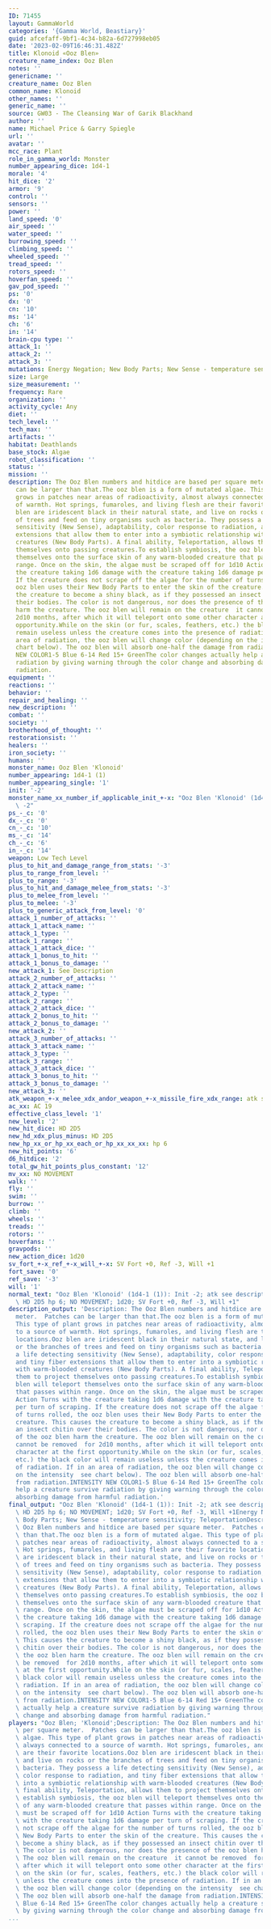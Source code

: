 ```yaml
---
ID: 71455
layout: GammaWorld
categories: '{Gamma World, Beastiary}'
guid: afcefaff-9bf1-4c34-b82a-6d727998eb05
date: '2023-02-09T16:46:31.482Z'
title: Klonoid «Ooz Blen»
creature_name_index: Ooz Blen
notes: ''
genericname: ''
creature_name: Ooz Blen
common_name: Klonoid
other_names: ''
generic_name: ''
source: GW03 - The Cleansing War of Garik Blackhand
author: ''
name: Michael Price & Garry Spiegle
url: ''
avatar: ''
mcc_race: Plant
role_in_gamma_world: Monster
number_appearing_dice: 1d4-1
morale: '4'
hit_dice: '2'
armor: '9'
control: ''
sensors: ''
power: ''
land_speed: '0'
air_speed: ''
water_speed: ''
burrowing_speed: ''
climbing_speed: ''
wheeled_speed: ''
tread_speed: ''
rotors_speed: ''
hoverfan_speed: ''
gav_pod_speed: ''
ps: '0'
dx: '0'
cn: '10'
ms: '14'
ch: '6'
in: '14'
brain-cpu type: ''
attack_1: ''
attack_2: ''
attack_3: ''
mutations: Energy Negation; New Body Parts; New Sense - temperature sensitivity; Teleportation
size: Large
size_measurement: ''
frequency: Rare
organization: ''
activity_cycle: Any
diet: ''
tech_level: ''
tech_max: ''
artifacts: ''
habitat: Deathlands
base_stock: Algae
robot_classification: ''
status: ''
mission: ''
description: The Ooz Blen numbers and hitdice are based per square meter.  Patches
  can be larger than that.The ooz blen is a form of mutated algae. This type of plant
  grows in patches near areas of radioactivity, almost always connected to a source
  of warmth. Hot springs, fumaroles, and living flesh are their favorite locations.Ooz
  blen are iridescent black in their natural state, and live on rocks or the branches
  of trees and feed on tiny organisms such as bacteria. They possess a life detecting
  sensitivity (New Sense), adaptability, color response to radiation, and tiny fiber
  extensions that allow them to enter into a symbiotic relationship with warm-blooded
  creatures (New Body Parts). A final ability, Teleportation, allows them to project
  themselves onto passing creatures.To establish symbiosis, the ooz blen will teleport
  themselves onto the surface skin of any warm-blooded creature that passes within
  range. Once on the skin, the algae must be scraped off for 1d10 Action Turns with
  the creature taking 1d6 damage with the creature taking 1d6 damage per turn of scraping.
  If the creature does not scrape off the algae for the number of turns rolled, the
  ooz blen uses their New Body Parts to enter the skin of the creature. This causes
  the creature to become a shiny black, as if they possessed an insect chitin over
  their bodies. The color is not dangerous, nor does the presence of the ooz blen
  harm the creature. The ooz blen will remain on the creature  it cannot be removed  for
  2d10 months, after which it will teleport onto some other character at the first
  opportunity.While on the skin (or fur, scales, feathers, etc.) the black color will
  remain useless unless the creature comes into the presence of radiation. If in an
  area of radiation, the ooz blen will change color (depending on the intensity  see
  chart below). The ooz blen will absorb one-half the damage from radiation.INTENSITY
  NEW COLOR1-5 Blue 6-14 Red 15+ GreenThe color changes actually help a creature survive
  radiation by giving warning through the color change and absorbing damage from harmful
  radiation.
equipment: ''
reactions: ''
behavior: ''
repair_and_healing: ''
new_description: ''
combat: ''
society: ''
brotherhood_of_thought: ''
restorationsist: ''
healers: ''
iron_society: ''
humans: ''
monster_name: Ooz Blen 'Klonoid'
number_appearing: 1d4-1 (1)
number_appearing_single: '1'
init: '-2'
monster_name_xx_number_if_applicable_init_+-x: "Ooz Blen 'Klonoid' (1d4-1 (1)): Init\
  \ -2"
ps_-_c: '0'
dx_-_c: '0'
cn_-_c: '10'
ms_-_c: '14'
ch_-_c: '6'
in_-_c: '14'
weapon: Low Tech Level
plus_to_hit_and_damage_range_from_stats: '-3'
plus_to_range_from_level: ''
plus_to_range: '-3'
plus_to_hit_and_damage_melee_from_stats: '-3'
plus_to_melee_from_level: ''
plus_to_melee: '-3'
plus_to_generic_attack_from_level: '0'
attack_1_number_of_attacks: ''
attack_1_attack_name: ''
attack_1_type: ''
attack_1_range: ''
attack_1_attack_dice: ''
attack_1_bonus_to_hit: ''
attack_1_bonus_to_damage: ''
new_attack_1: See Description
attack_2_number_of_attacks: ''
attack_2_attack_name: ''
attack_2_type: ''
attack_2_range: ''
attack_2_attack_dice: ''
attack_2_bonus_to_hit: ''
attack_2_bonus_to_damage: ''
new_attack_2: ''
attack_3_number_of_attacks: ''
attack_3_attack_name: ''
attack_3_type: ''
attack_3_range: ''
attack_3_attack_dice: ''
attack_3_bonus_to_hit: ''
attack_3_bonus_to_damage: ''
new_attack_3: ''
atk_weapon_+-x_melee_xdx_andor_weapon_+-x_missile_fire_xdx_range: atk see description
ac_xx: AC 19
effective_class_level: '1'
new_level: '2'
new_hit_dice: HD 2D5
new_hd_xdx_plus_minus: HD 2D5
new_hp_xx_or_hp_xx_each_or_hp_xx_xx_xx: hp 6
new_hit_points: '6'
d6_hitdice: '2'
total_gw_hit_points_plus_constant: '12'
mv_xx: NO MOVEMENT
walk: ''
fly: ''
swim: ''
burrow: ''
climb: ''
wheels: ''
treads: ''
rotors: ''
hoverfans: ''
gravpods: ''
new_action_dice: 1d20
sv_fort_+-x_ref_+-x_will_+-x: SV Fort +0, Ref -3, Will +1
fort_save: '0'
ref_save: '-3'
will: '1'
normal_text: "Ooz Blen 'Klonoid' (1d4-1 (1)): Init -2; atk see description; AC 19;\
  \ HD 2D5 hp 6; NO MOVEMENT; 1d20; SV Fort +0, Ref -3, Will +1"
description_output: 'Description: The Ooz Blen numbers and hitdice are based per square
  meter.  Patches can be larger than that.The ooz blen is a form of mutated algae.
  This type of plant grows in patches near areas of radioactivity, almost always connected
  to a source of warmth. Hot springs, fumaroles, and living flesh are their favorite
  locations.Ooz blen are iridescent black in their natural state, and live on rocks
  or the branches of trees and feed on tiny organisms such as bacteria. They possess
  a life detecting sensitivity (New Sense), adaptability, color response to radiation,
  and tiny fiber extensions that allow them to enter into a symbiotic relationship
  with warm-blooded creatures (New Body Parts). A final ability, Teleportation, allows
  them to project themselves onto passing creatures.To establish symbiosis, the ooz
  blen will teleport themselves onto the surface skin of any warm-blooded creature
  that passes within range. Once on the skin, the algae must be scraped off for 1d10
  Action Turns with the creature taking 1d6 damage with the creature taking 1d6 damage
  per turn of scraping. If the creature does not scrape off the algae for the number
  of turns rolled, the ooz blen uses their New Body Parts to enter the skin of the
  creature. This causes the creature to become a shiny black, as if they possessed
  an insect chitin over their bodies. The color is not dangerous, nor does the presence
  of the ooz blen harm the creature. The ooz blen will remain on the creature  it
  cannot be removed  for 2d10 months, after which it will teleport onto some other
  character at the first opportunity.While on the skin (or fur, scales, feathers,
  etc.) the black color will remain useless unless the creature comes into the presence
  of radiation. If in an area of radiation, the ooz blen will change color (depending
  on the intensity  see chart below). The ooz blen will absorb one-half the damage
  from radiation.INTENSITY NEW COLOR1-5 Blue 6-14 Red 15+ GreenThe color changes actually
  help a creature survive radiation by giving warning through the color change and
  absorbing damage from harmful radiation.'
final_output: "Ooz Blen 'Klonoid' (1d4-1 (1)): Init -2; atk see description; AC 19;\
  \ HD 2D5 hp 6; NO MOVEMENT; 1d20; SV Fort +0, Ref -3, Will +1Energy Negation; New\
  \ Body Parts; New Sense - temperature sensitivity; TeleportationDescription: The\
  \ Ooz Blen numbers and hitdice are based per square meter.  Patches can be larger\
  \ than that.The ooz blen is a form of mutated algae. This type of plant grows in\
  \ patches near areas of radioactivity, almost always connected to a source of warmth.\
  \ Hot springs, fumaroles, and living flesh are their favorite locations.Ooz blen\
  \ are iridescent black in their natural state, and live on rocks or the branches\
  \ of trees and feed on tiny organisms such as bacteria. They possess a life detecting\
  \ sensitivity (New Sense), adaptability, color response to radiation, and tiny fiber\
  \ extensions that allow them to enter into a symbiotic relationship with warm-blooded\
  \ creatures (New Body Parts). A final ability, Teleportation, allows them to project\
  \ themselves onto passing creatures.To establish symbiosis, the ooz blen will teleport\
  \ themselves onto the surface skin of any warm-blooded creature that passes within\
  \ range. Once on the skin, the algae must be scraped off for 1d10 Action Turns with\
  \ the creature taking 1d6 damage with the creature taking 1d6 damage per turn of\
  \ scraping. If the creature does not scrape off the algae for the number of turns\
  \ rolled, the ooz blen uses their New Body Parts to enter the skin of the creature.\
  \ This causes the creature to become a shiny black, as if they possessed an insect\
  \ chitin over their bodies. The color is not dangerous, nor does the presence of\
  \ the ooz blen harm the creature. The ooz blen will remain on the creature  it cannot\
  \ be removed  for 2d10 months, after which it will teleport onto some other character\
  \ at the first opportunity.While on the skin (or fur, scales, feathers, etc.) the\
  \ black color will remain useless unless the creature comes into the presence of\
  \ radiation. If in an area of radiation, the ooz blen will change color (depending\
  \ on the intensity  see chart below). The ooz blen will absorb one-half the damage\
  \ from radiation.INTENSITY NEW COLOR1-5 Blue 6-14 Red 15+ GreenThe color changes\
  \ actually help a creature survive radiation by giving warning through the color\
  \ change and absorbing damage from harmful radiation."
players: "Ooz Blen; 'Klonoid';Description: The Ooz Blen numbers and hitdice are based\
  \ per square meter.  Patches can be larger than that.The ooz blen is a form of mutated\
  \ algae. This type of plant grows in patches near areas of radioactivity, almost\
  \ always connected to a source of warmth. Hot springs, fumaroles, and living flesh\
  \ are their favorite locations.Ooz blen are iridescent black in their natural state,\
  \ and live on rocks or the branches of trees and feed on tiny organisms such as\
  \ bacteria. They possess a life detecting sensitivity (New Sense), adaptability,\
  \ color response to radiation, and tiny fiber extensions that allow them to enter\
  \ into a symbiotic relationship with warm-blooded creatures (New Body Parts). A\
  \ final ability, Teleportation, allows them to project themselves onto passing creatures.To\
  \ establish symbiosis, the ooz blen will teleport themselves onto the surface skin\
  \ of any warm-blooded creature that passes within range. Once on the skin, the algae\
  \ must be scraped off for 1d10 Action Turns with the creature taking 1d6 damage\
  \ with the creature taking 1d6 damage per turn of scraping. If the creature does\
  \ not scrape off the algae for the number of turns rolled, the ooz blen uses their\
  \ New Body Parts to enter the skin of the creature. This causes the creature to\
  \ become a shiny black, as if they possessed an insect chitin over their bodies.\
  \ The color is not dangerous, nor does the presence of the ooz blen harm the creature.\
  \ The ooz blen will remain on the creature  it cannot be removed  for 2d10 months,\
  \ after which it will teleport onto some other character at the first opportunity.While\
  \ on the skin (or fur, scales, feathers, etc.) the black color will remain useless\
  \ unless the creature comes into the presence of radiation. If in an area of radiation,\
  \ the ooz blen will change color (depending on the intensity  see chart below).\
  \ The ooz blen will absorb one-half the damage from radiation.INTENSITY NEW COLOR1-5\
  \ Blue 6-14 Red 15+ GreenThe color changes actually help a creature survive radiation\
  \ by giving warning through the color change and absorbing damage from harmful radiation.|"
...
```

